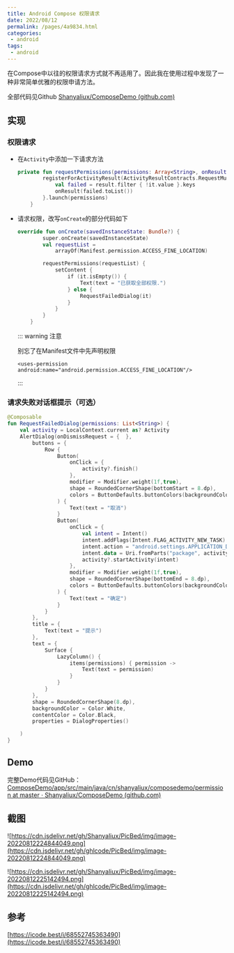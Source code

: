 ```yaml
---
title: Android Compose 权限请求
date: 2022/08/12
permalink: /pages/4a9834.html
categories:
 - android
tags:
 - android
---
```


在Compose中以往的权限请求方式就不再适用了。因此我在使用过程中发现了一种非常简单优雅的权限申请方法。

全部代码见Github [Shanyaliux/ComposeDemo (github.com)](https://github.com/Shanyaliux/ComposeDemo)

## **实现**

### **权限请求**

- 在`Activity`中添加一下请求方法
  
    ```kotlin
    private fun requestPermissions(permissions: Array<String>, onResult: (List<String>) -> Unit) {
            registerForActivityResult(ActivityResultContracts.RequestMultiplePermissions()) { result ->
                val failed = result.filter { !it.value }.keys
                onResult(failed.toList())
            }.launch(permissions)
        }
    ```
    
- 请求权限，改写`onCreate`的部分代码如下
  
    ```kotlin
    override fun onCreate(savedInstanceState: Bundle?) {
            super.onCreate(savedInstanceState)
            val requestList =
                arrayOf(Manifest.permission.ACCESS_FINE_LOCATION)
    
            requestPermissions(requestList) {
                setContent {
                    if (it.isEmpty()) {
                        Text(text = "已获取全部权限.")
                    } else {
                        RequestFailedDialog(it)
                    }
                }
            }
        }
    ```
    
    ::: warning 注意
    
    别忘了在Manifest文件中先声明权限
    
    ```
    <uses-permission android:name="android.permission.ACCESS_FINE_LOCATION"/>
    ```
    
    :::
    

### **请求失败对话框提示（可选）**

```kotlin
@Composable
fun RequestFailedDialog(permissions: List<String>) {
    val activity = LocalContext.current as? Activity
    AlertDialog(onDismissRequest = {  },
        buttons = {
            Row {
                Button(
                    onClick = {
                        activity?.finish()
                    },
                    modifier = Modifier.weight(1f,true),
                    shape = RoundedCornerShape(bottomStart = 8.dp),
                    colors = ButtonDefaults.buttonColors(backgroundColor = Color.White),
                ) {
                    Text(text = "取消")
                }
                Button(
                    onClick = {
                        val intent = Intent()
                        intent.addFlags(Intent.FLAG_ACTIVITY_NEW_TASK)
                        intent.action = "android.settings.APPLICATION_DETAILS_SETTINGS"
                        intent.data = Uri.fromParts("package", activity?.packageName, null)
                        activity?.startActivity(intent)
                    },
                    modifier = Modifier.weight(1f,true),
                    shape = RoundedCornerShape(bottomEnd = 8.dp),
                    colors = ButtonDefaults.buttonColors(backgroundColor = Color.White),
                ) {
                    Text(text = "确定")
                }
            }
        },
        title = {
            Text(text = "提示")
        },
        text = {
            Surface {
                LazyColumn() {
                    items(permissions) { permission ->
                        Text(text = permission)
                    }
                }
            }
        },
        shape = RoundedCornerShape(8.dp),
        backgroundColor = Color.White,
        contentColor = Color.Black,
        properties = DialogProperties()

    )
}
```

## **Demo**

完整Demo代码见GitHub：[ComposeDemo/app/src/main/java/cn/shanyaliux/composedemo/permission at master · Shanyaliux/ComposeDemo (github.com)](https://github.com/Shanyaliux/ComposeDemo/tree/master/app/src/main/java/cn/shanyaliux/composedemo/permission)

## **截图**

![https://cdn.jsdelivr.net/gh/Shanyaliux/PicBed/img/image-20220812224844049.png](https://cdn.jsdelivr.net/gh/ghlcode/PicBed/img/image-20220812224844049.png)

![https://cdn.jsdelivr.net/gh/Shanyaliux/PicBed/img/image-20220812225142494.png](https://cdn.jsdelivr.net/gh/ghlcode/PicBed/img/image-20220812225142494.png)

## **参考**

[https://icode.best/i/68552745363490](https://icode.best/i/68552745363490)